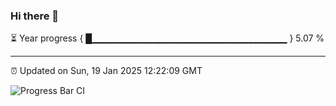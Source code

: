 ### Hi there 👋

⏳ Year progress { █▁▁▁▁▁▁▁▁▁▁▁▁▁▁▁▁▁▁▁▁▁▁▁▁▁▁▁▁▁ } 5.07 %

---

⏰ Updated on Sun, 19 Jan 2025 12:22:09 GMT

![Progress Bar CI](https://github.com/liununu/liununu/workflows/Progress%20Bar%20CI/badge.svg)

